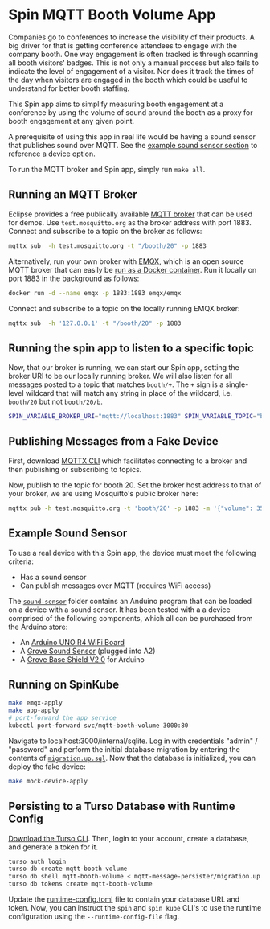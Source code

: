 # Spin MQTT Booth Volume App

Companies go to conferences to increase the visibility of their products. A big driver for that is getting conference attendees to engage with the company booth. One way engagement is often tracked is through scanning all booth visitors' badges. This is not only a manual process but also fails to indicate the level of engagement of a visitor. Nor does it track the times of the day when visitors are engaged in the booth which could be useful to understand for better booth staffing.

This Spin app aims to simplify measuring booth engagement at a conference by using the volume of sound around the booth as a proxy for booth engagement at any given point.

A prerequisite of using this app in real life would be having a sound sensor that publishes sound over MQTT. See the [example sound sensor section](##Example-Sound-Sensor) to reference a device option.

To run the MQTT broker and Spin app, simply run `make all`.

## Running an MQTT Broker

Eclipse provides a free publically available [MQTT broker](https://test.mosquitto.org/) that can be used for demos. Use `test.mosquitto.org` as the broker address with port 1883. Connect and subscribe to a topic on the broker as follows:

```sh
mqttx sub  -h test.mosquitto.org -t "/booth/20" -p 1883
```

Alternatively, run your own broker with [EMQX](https://github.com/emqx/emqx), which is an open source MQTT broker that can easily be [run as a Docker container](https://mqttx.app/docs/get-started). Run it locally on port 1883 in the background as follows:

```sh
docker run -d --name emqx -p 1883:1883 emqx/emqx
```

Connect and subscribe to a topic on the locally running EMQX broker:
```sh
mqttx sub  -h '127.0.0.1' -t "/booth/20" -p 1883
```

## Running the spin app to listen to a specific topic

Now, that our broker is running, we can start our Spin app, setting the broker URI to be our locally running broker. We will also listen for all messages posted to a topic that matches `booth/+`. The `+` sign is a single-level wildcard that will match any string in place of the wildcard, i.e. `booth/20` but not `booth/20/b`.

```sh
SPIN_VARIABLE_BROKER_URI="mqtt://localhost:1883" SPIN_VARIABLE_TOPIC="booth/+" spin build --up --sqlite @mqtt-message-persister/migration.up.sql
```

## Publishing Messages from a Fake Device

First, download [MQTTX CLI](https://github.com/emqx/MQTTX/tree/main/cli) which facilitates connecting to a broker and then publishing or subscribing to topics.

Now, publish to the topic for booth 20. Set the broker host address to that of your broker, we are using Mosquitto's public broker here:

```sh
mqttx pub -h test.mosquitto.org -t 'booth/20' -p 1883 -m '{"volume": 350}'
```

## Example Sound Sensor

To use a real device with this Spin app, the device must meet the following criteria:

- Has a sound sensor
- Can publish messages over MQTT (requires WiFi access)

The [`sound-sensor`](./sound-sensor/mqttsound) folder contains an Anduino program that can be loaded on a device with a sound sensor. It has been tested with a a device comprised of the following components, which all can be purchased from the Arduino store:

- An [Arduino UNO R4 WiFi Board](https://store-usa.arduino.cc/products/uno-r4-wifi?variant=42871580917967)
- A [Grove Sound Sensor](https://store-usa.arduino.cc/products/grove-sound-sensor?variant=39277290488015) (plugged into A2)
- A [Grove Base Shield V2.0](https://store-usa.arduino.cc/products/grove-base-shield-v2-0-for-arduino?variant=39557870682319) for Arduino

## Running on SpinKube

```sh
make emqx-apply
make app-apply
# port-forward the app service
kubectl port-forward svc/mqtt-booth-volume 3000:80
```

Navigate to localhost:3000/internal/sqlite. Log in with credentials "admin" / "password" and perform the initial database migration by entering the contents of [`migration.up.sql`](./mqtt-message-persister/migration.up.sql). Now that the database is initialized, you can deploy the fake device:

```sh
make mock-device-apply
```

## Persisting to a Turso Database with Runtime Config

[Download the Turso CLI](https://github.com/tursodatabase/turso-cli). Then, login to your account, create a database, and generate a token for it.

```sh
turso auth login
turso db create mqtt-booth-volume
turso db shell mqtt-booth-volume < mqtt-message-persister/migration.up.sql
turso db tokens create mqtt-booth-volume
```

Update the [runtime-config.toml](./spinkube/runtime-config.toml) file to contain your database URL and token. Now, you can instruct the `spin` and `spin kube` CLI's to use the runtime configuration using the `--runtime-config-file` flag.